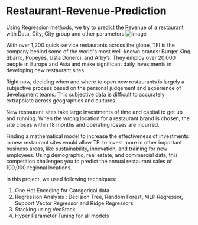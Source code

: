 # Restaurant-Revenue-Prediction
Using Regression methods, we try to predict the Revenue of a restaurant with Data, City, City group and other parameters
![image](https://user-images.githubusercontent.com/112804900/199201282-ebe1a705-6a4b-45d6-b115-d3faff3df9b7.png)

With over 1,200 quick service restaurants across the globe, TFI is the company behind some of the world's most well-known brands: Burger King, Sbarro, Popeyes, Usta Donerci, and Arby’s. They employ over 20,000 people in Europe and Asia and make significant daily investments in developing new restaurant sites.

Right now, deciding when and where to open new restaurants is largely a subjective process based on the personal judgement and experience of development teams. This subjective data is difficult to accurately extrapolate across geographies and cultures.

New restaurant sites take large investments of time and capital to get up and running. When the wrong location for a restaurant brand is chosen, the site closes within 18 months and operating losses are incurred.

Finding a mathematical model to increase the effectiveness of investments in new restaurant sites would allow TFI to invest more in other important business areas, like sustainability, innovation, and training for new employees. Using demographic, real estate, and commercial data, this competition challenges you to predict the annual restaurant sales of 100,000 regional locations.

In this project, we used following techniques:
1. One Hot Encoding for Categorical data
2. Regression Analysis : Decision Tree, Random Forest, MLP Regressor, Support Vector Regressor and Ridge Regressors
3. Stacking using VecStack
3. Hyper Parameter Tuning for all models
